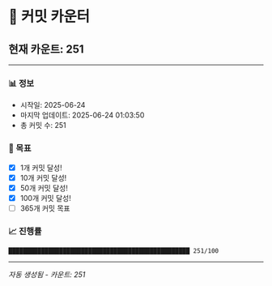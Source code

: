 # 🔢 커밋 카운터

## 현재 카운트: 251

---

### 📊 정보
- 시작일: 2025-06-24
- 마지막 업데이트: 2025-06-24 01:03:50
- 총 커밋 수: 251

### 🎯 목표
- [x] 1개 커밋 달성!
- [x] 10개 커밋 달성!
- [x] 50개 커밋 달성!
- [x] 100개 커밋 달성!
- [ ] 365개 커밋 목표

### 📈 진행률
```
██████████████████████████████████████████████████ 251/100
```

---
*자동 생성됨 - 카운트: 251*
